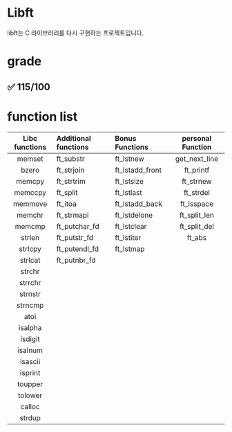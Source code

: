 # Libft

libft는 C 라이브러리를 다시 구현하는 프로젝트입니다.<br>

# grade

## :white_check_mark: 115/100

# function list

Libc functions | Additional functions | Bonus Functions | personal Function
:------------: | :------------------- | :-------------- | :---------------:
memset|ft_substr|ft_lstnew|get_next_line|
bzero|ft_strjoin|ft_lstadd_front|ft_printf
memcpy|ft_strtrim|ft_lstsize|ft_strnew
memccpy|ft_split|ft_lstlast|ft_strdel
memmove|ft_itoa|ft_lstadd_back|ft_isspace
memchr|ft_strmapi|ft_lstdelone|ft_split_len
memcmp|ft_putchar_fd|ft_lstclear|ft_split_del
strlen|ft_putstr_fd|ft_lstiter|ft_abs
strlcpy|ft_putendl_fd|ft_lstmap
strlcat|ft_putnbr_fd
strchr|
strrchr|
strnstr|
strncmp|
atoi|
isalpha|
isdigit|
isalnum|
isascii|
isprint|
toupper|
tolower|
calloc|
strdup|
